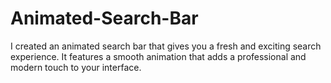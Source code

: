 # Animated-Search-Bar
I created an animated search bar that gives you a fresh and exciting search experience. It features a smooth animation that adds a professional and modern touch to your interface.
